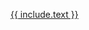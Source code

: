 <a href="{{ include.href }}" class="text-{{ page.main_color }} underline font-bold link-highlight-page">{{ include.text }}</a>